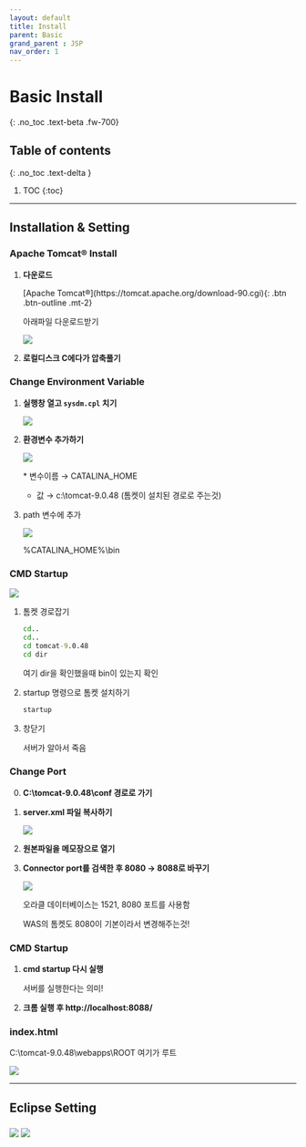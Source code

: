 ```yaml
---
layout: default
title: Install
parent: Basic
grand_parent : JSP
nav_order: 1
---
```


# Basic Install
{: .no_toc .text-beta .fw-700}

## Table of contents
{: .no_toc .text-delta }

1. TOC
{:toc}

---

## Installation & Setting

### Apache Tomcat® Install

1. **다운로드**

    <span class="fs-2">
    [Apache Tomcat®](https://tomcat.apache.org/download-90.cgi){: .btn .btn-outline .mt-2}
    </span>

    아래파일 다운로드받기

    ![](https://gekdev.github.io/docs/jsp/basic/example/apach.png)

2. **로컬디스크 C에다가 압축풀기**

### Change Environment Variable

1. **실행창 열고 `sysdm.cpl` 치기**

    ![](https://gekdev.github.io/docs/jsp/basic/example/comm.jpg) 

2. **환경변수 추가하기**

    ![](https://gekdev.github.io/docs/jsp/basic/example/new.jpg)

    <div class="code-example" markdown="1">
    * 변수이름  → CATALINA_HOME
    
    * 값        → c:\tomcat-9.0.48 (톰켓이 설치된 경로로 주는것)
    </div>

3. path 변수에 추가

    ![](https://gekdev.github.io/docs/jsp/basic/example/add.jpg)

    <div class="code-example" markdown="1">
    %CATALINA_HOME%\bin
    </div>

### CMD Startup

![](https://gekdev.github.io/docs/jsp/basic/example/cmd.jpg)

1. 톰켓 경로잡기

    ```cmd
    cd..
    cd..
    cd tomcat-9.0.48
    cd dir
    ```
    
    여기 dir을 확인했을때 bin이 있는지 확인

2. startup 명령으로 톰켓 설치하기

    ```cmd
    startup
    ```

3. 창닫기

    서버가 알아서 죽음

### Change Port

0. **C:\tomcat-9.0.48\conf 경로로 가기**

1. **server.xml 파일 복사하기**
    
    ![](https://gekdev.github.io/docs/jsp/basic/example/copy.jpg)

2. **원본파일을 메모장으로 열기**

3. **Connector port를 검색한 후 8080 &#8594; 8088로 바꾸기**

    ![](https://gekdev.github.io/docs/jsp/basic/example/8088.jpg)

    오라클 데이터베이스는 1521, 8080 포트를 사용함

    WAS의 톰켓도 8080이 기본이라서 변경해주는것!

### CMD Startup

1. **cmd startup 다시 실행**

    서버를 실행한다는 의미!

2. **크롬 실행 후 http://localhost:8088/**

### index.html

C:\tomcat-9.0.48\webapps\ROOT 여기가 루트

![](https://gekdev.github.io/docs/jsp/basic/example/index.jpg)

---

## Eclipse Setting

### 

![](https://gekdev.github.io/docs/jsp/basic/example/javaee.jpg)
![](https://gekdev.github.io/docs/jsp/basic/example/project1.JPG)